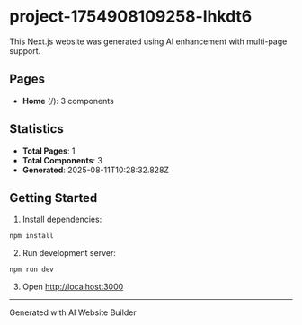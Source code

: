 # project-1754908109258-lhkdt6

This Next.js website was generated using AI enhancement with multi-page support.

## Pages

- **Home** (/): 3 components

## Statistics

- **Total Pages**: 1
- **Total Components**: 3
- **Generated**: 2025-08-11T10:28:32.828Z

## Getting Started

1. Install dependencies:
```bash
npm install
```

2. Run development server:
```bash
npm run dev
```

3. Open [http://localhost:3000](http://localhost:3000)

---
Generated with AI Website Builder

